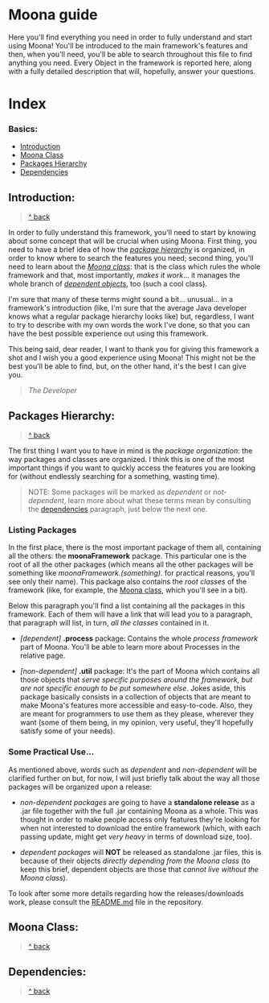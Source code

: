 # Moona guide

Here you'll find everything you need in order to fully understand and start using Moona! You'll be introduced to the main framework's features and then, when you'll need, you'll be able to search throughout this file to find anything you need. Every Object in the framework is reported here, along with a fully detailed description that will, hopefully, answer your questions.

# Index

### Basics:
* [Introduction](#introduction)
* [Moona Class](#moona-class)
* [Packages Hierarchy](#packages-hierarchy)
* [Dependencies](#dependencies)

## Introduction:
> [^ back](#moona-guide)

In order to fully understand this framework, you'll need to start by knowing about some concept that will be crucial when using Moona. First thing, you need to have a brief idea of how the [*package hierarchy*](#packages-hierarchy) is organized, in order to know where to search the features you need; second thing, you'll need to learn about the [*Moona class*](#moona-class): that is the class which rules the whole framework and that, most importantly, *makes it work*... it manages the whole branch of [*dependent objects*](#dependencies), too (such a cool class).

I'm sure that many of these terms might sound a bit... unusual... in a framework's introduction (like, I'm sure that the average Java developer knows what a regular package hierarchy looks like) but, regardless, I want to try to describe with my own words the work I've done, so that you can have the best possible experience out using this framework.

This being said, dear reader, I want to thank you for giving this framework a shot and I wish you a good experience using Moona! This might not be the best you'll be able to find, but, on the other hand, it's the best I can give you.

> *The Developer*

## Packages Hierarchy:
> [^ back](#moona-guide)

The first thing I want you to have in mind is the *package organization*: the way packages and classes are organized. I think this is one of the most important things if you want to quickly access the features you are looking for (without endlessly searching for a something, wasting time).

> NOTE: Some packages will be marked as *dependent* or *not-dependent*, learn more about what these terms mean by consulting the [dependencies](#dependencies) paragraph, just below the next one.

### Listing Packages

In the first place, there is the most important package of them all, containing all the others: the **moonaFramework** package. This particular one is the root of all the other packages (which means all the other packages will be something like *moonaFramework.(something)*. for practical reasons, you'll see only their name). This package also contains the *root classes* of the framework (like, for example, the [Moona class](#moona-class), which you'll see in a bit).

Below this paragraph you'll find a list containing all the packages in this framework. Each of them will have a link that will lead you to a paragraph, that paragraph will list, in turn, *all the classes* contained in it.

* *[dependent]* **.process** package: Contains the whole *process framework* part of Moona. You'll be able to learn more about Processes in the relative page.

* *[non-dependent]* **.util** package: It's the part of Moona which contains all those objects that *serve specific purposes around the framework, but are not specific enough to be put somewhere else*. Jokes aside, this package basically consists in a collection of objects that are meant to make Moona's features more accessible and easy-to-code. Also, they are meant for programmers to use them as they please, wherever they want (some of them being, in my opinion, very useful, they'll hopefully satisfy some of your needs). 

### Some Practical Use...

As mentioned above, words such as *dependent* and *non-dependent* will be clarified further on but, for now, I will just briefly talk about the way all those packages will be organized upon a release:

* *non-dependent packages* are going to have a **standalone release** as a .jar file together with the full .jar containing Moona as a whole. This was thought in order to make people access only features they're looking for when not interested to download the entire framework (which, with each passing update, might get *very heavy* in terms of download size, too).

* *dependent packages* will **NOT** be released as standalone .jar files, this is because of their objects *directly depending from the Moona class* (to keep this brief, dependent objects are those that *cannot live without the Moona class*).

To look after some more details regarding how the releases/downloads work, please consult the [README.md](https://github.com/anOsuPlayer/Moona/edit/early_dev/README.md) file in the repository.

## Moona Class:
> [^ back](#moona-guide)

## Dependencies:
> [^ back](#moona-guide)
